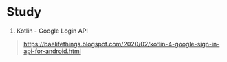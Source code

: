 # Study

1. Kotlin - Google Login API
 > https://baelifethings.blogspot.com/2020/02/kotlin-4-google-sign-in-api-for-android.html
